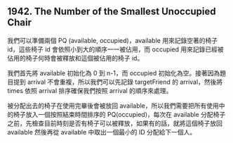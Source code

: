 ## 1942. The Number of the Smallest Unoccupied Chair

我們可以準備兩個 PQ (available, occupied)，available 用來記錄空著的椅子 id，這些椅子 id 會依照小到大的順序一一被佔用，而 occupied 用來記錄已經被佔用的椅子何時會被釋放和這個被佔用的椅子 id。

我們首先將 available 初始化為 0 到 n-1，而 occupied 初始化為空。接著因為題目提到 arrival 不會重複，所以我們可以先記錄 targetFriend 的 arrival，然後將 times 依照 arrival 排序確保我們按照 arrival 的順序來處理。

被分配出去的椅子在使用完畢後會被放回 available，所以我們需要把所有使用中的椅子放入一個按照結束時間排序的 PQ(occupied)，每次在 available 分配椅子之前，先檢查目前時刻是否有椅子可以被釋放，如果有的話，就將這個椅子放回 available 然後再從 available 中取出一個最小的 ID 分配給下一個人。

